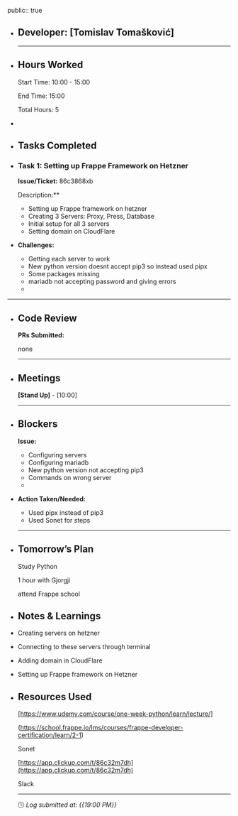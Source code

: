 public:: true

- ## Developer: [Tomislav Tomašković]
  
  ---
- ## Hours Worked
  
  Start Time: 10:00 - 15:00
  
  End Time: 15:00
  
  Total Hours: 5
-
- ## Tasks Completed
- ### Task 1:  Setting up Frappe Framework on Hetzner
  
  **Issue/Ticket:** 86c3868xb
  
  Description:**
	- Setting up Frappe framework on hetzner
	- Creating 3 Servers: Proxy, Press, Database
	- Initial setup for all 3 servers
	- Setting domain on CloudFlare
- **Challenges:**
	- Getting each server to work
	- New python version doesnt accept pip3 so instead used pipx
	- Some packages missing
	- mariadb not accepting password and giving errors
	-
- ---
- ## Code Review
  
  **PRs Submitted:**
  
  none
  
  ---
- ## Meetings
  
  **[Stand Up]** - [10:00]
  
  ---
- ## Blockers
  
  **Issue:**
	- Configuring servers
	- Configuring mariadb
	- New python version not accepting pip3
	- Commands on wrong server
	-
- **Action Taken/Needed:**
	- Used pipx instead of pip3
	- Used Sonet for steps
	- ---
- ## Tomorrow’s Plan
  
  Study Python
  
  1 hour with Gjorgji
  
  attend Frappe school
- ## Notes & Learnings
- Creating servers on hetzner
- Connecting to these servers through terminal
- Adding domain in CloudFlare
- Setting up Frappe framework on Hetzner
- ## Resources Used
  
  [https://www.udemy.com/course/one-week-python/learn/lecture/]
  
  (https://school.frappe.io/lms/courses/frappe-developer-certification/learn/2-1)
  
  Sonet
  
  [https://app.clickup.com/t/86c32m7dh](https://app.clickup.com/t/86c32m7dh)
  
  Slack
  
  ---
  
  🕓 *Log submitted at: {{19:00 PM}}*